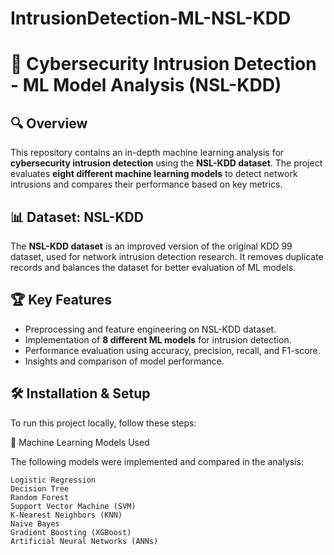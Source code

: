 # IntrusionDetection-ML-NSL-KDD

# 🚀 Cybersecurity Intrusion Detection - ML Model Analysis (NSL-KDD)

## 🔍 Overview
This repository contains an in-depth machine learning analysis for **cybersecurity intrusion detection** using the **NSL-KDD dataset**. The project evaluates **eight different machine learning models** to detect network intrusions and compares their performance based on key metrics.

## 📊 Dataset: NSL-KDD
The **NSL-KDD dataset** is an improved version of the original KDD 99 dataset, used for network intrusion detection research. It removes duplicate records and balances the dataset for better evaluation of ML models.

## 🏆 Key Features
- Preprocessing and feature engineering on NSL-KDD dataset.
- Implementation of **8 different ML models** for intrusion detection.
- Performance evaluation using accuracy, precision, recall, and F1-score.
- Insights and comparison of model performance.

## 🛠️ Installation & Setup
To run this project locally, follow these steps:

📌 Machine Learning Models Used

The following models were implemented and compared in the analysis:

    Logistic Regression
    Decision Tree
    Random Forest
    Support Vector Machine (SVM)
    K-Nearest Neighbors (KNN)
    Naive Bayes
    Gradient Boosting (XGBoost)
    Artificial Neural Networks (ANNs)